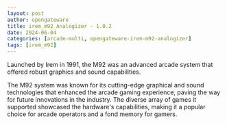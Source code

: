 ```yaml
---
layout: post
author: opengateware
title: irem_m92_Analogizer - 1.0.2
date: 2024-06-04
categories: [arcade-multi, opengateware-irem-m92-analogizer]
tags: [irem_m92]
---
```

Launched by Irem in 1991, the M92 was an advanced arcade system that offered robust graphics and sound capabilities.

The M92 system was known for its cutting-edge graphical and sound technologies that enhanced the arcade gaming experience, paving the way for future innovations in the industry. The diverse array of games it supported showcased the hardware's capabilities, making it a popular choice for arcade operators and a fond memory for gamers.

